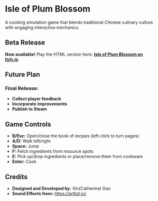 # **Isle of Plum Blossom**

A cooking simulation game that blends traditional Chinese culinary culture with engaging interactive mechanics.

## **Beta Release**

**Now available!** Play the HTML version here: [**Isle of Plum Blossom on Itch.io**](https://catherinegao7717.itch.io/isle-of-plum-blossom).

## **Future Plan**

### **Final Release:**
- **Collect player feedback**
- **Incorporate improvements**
- **Publish to Steam**

## **Game Controls**
- **B/Esc:** Open/close the book of recipes (left-click to turn pages)
- **A/D:** Walk left/right
- **Space:** Jump
- **F:** Fetch ingredients from resource spots
- **E:** Pick up/drop ingredients or place/remove them from cookware
- **Enter:** Cook

## **Credits**
- **Designed and Developed by:** Xin(Catherine) Gao
- **Sound Effects from:** https://artlist.io/
